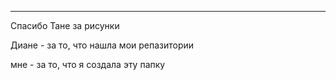 *** 
Спасибо Тане за рисунки

Диане -  за то, что нашла мои репазитории

мне -  за то, что я создала эту папку